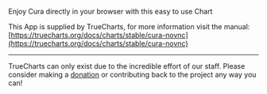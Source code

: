 Enjoy Cura directly in your browser with this easy to use Chart

This App is supplied by TrueCharts, for more information visit the manual: [https://truecharts.org/docs/charts/stable/cura-novnc](https://truecharts.org/docs/charts/stable/cura-novnc)

---

TrueCharts can only exist due to the incredible effort of our staff.
Please consider making a [donation](https://truecharts.org/docs/about/sponsor) or contributing back to the project any way you can!
